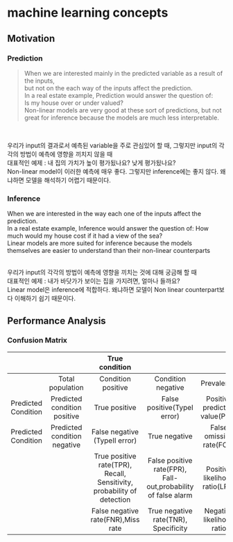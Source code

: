 # machine learning concepts

## Motivation
### Prediction

>When we are interested mainly in the predicted variable as a result of the inputs, <br>
>but not on the each way of the inputs affect the prediction. <br>
>In a real estate example, Prediction would answer the question of:<br> 
>Is my house over or under valued? <br>
>Non-linear models are very good at these sort of predictions, but not great for inference because the models are much less interpretable.<br>
<br>

우리가 input의 결과로서 예측된 variable을 주로 관심있어 할 때, 그렇지만 input의 각각의 방법이 예측에 영향을 끼치지 않을 때<br>
대표적인 예제 : 내 집의 가치가 높이 평가됬나요? 낮게 평가됬나요?<br>
Non-linear model이 이러한 예측에 매우 좋다. 그렇지만 inference에는 좋지 않다. 왜냐하면 모델을 해석하기 어렵기 때문이다.<br>

### Inference
When we are interested in the way each one of the inputs affect the prediction. <br>
In a real estate example, Inference would answer the question of: How much would my house cost if it had a view of the sea? <br>
Linear models are more suited for inference because the models themselves are easier to understand than their non-linear counterparts<br><br>

우리가 input의 각각의 방법이 예측에 영향을 끼치는 것에 대해 궁금해 할 때<br>
대표적인 예제 : 내가 바닷가가 보이는 집을 가지려면, 얼마나 들까요?<br>
Linear model은 inference에 적합하다. 왜냐하면 모델이 Non linear counterpart보다 이해하기 쉽기 때문이다.<br>

## Performance Analysis
### Confusion Matrix

|||True condition|| ||
|:----:|:----:|:----:|:----:|:----:|:----:|
||Total population|Condition positive|Condition negative|Prevalence|Accuracy(ACC)
|Predicted Condition|Predicted condition positive|True positive|False positive(TypeI error)|Positive predictive value(PPV)| False discovery rate(FDR)|
|Predicted Condition|Predicted condition negative|False negative (TypeII error)|True negative|False omission rate(FOR)|Negative predictive value(NPV)
|||True positive rate(TPR), Recall, Sensitivity, probability of detection|False positive rate(FPR), Fall-out,probability of false alarm|Positive likelihood ratio(LR+)|Diagnostic odds ratio(DOR),F1 score|
|||False negative rate(FNR),Miss rate|True negative rate(TNR), Specificity|Negative likelihood ratio|Diagnostic odds ratio,F1 score
